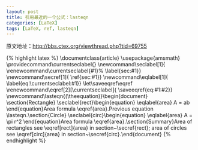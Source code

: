 ```yaml
---
layout: post
title: 引用最近的一个公式：lasteqn
categories: [LaTeX]
tags: [LaTeX, ref, lasteqn]
---
```


原文地址：<http://bbs.ctex.org/viewthread.php?tid=69755>

{% highlight latex %}
\documentclass{article}
\usepackage{amsmath}
\providecommand\currentseclabel{}
\newcommand\seclabel[1]{
  \renewcommand\currentseclabel{#1}%
  \label{sec:#1}}
\newcommand\secref[1]{
  \ref{sec:#1}}
\newcommand\eqlabel[1]{
  \label{eq:\currentseclabel:#1}}
\let\saveeqref\eqref
\renewcommand\eqref[2][\currentseclabel]{
  \saveeqref{eq:#1:#2}}
\newcommand\lasteqn{(\theequation)}\begin{document}
\section{Rectangle}
\seclabel{rect}\begin{equation}
\eqlabel{area}
A = ab
\end{equation}Area formula \eqref{area}.Previous equation \lasteqn.\section{Circle}
\seclabel{circ}\begin{equation}
\eqlabel{area}
A = \pi r^2
\end{equation}Area formula \eqref{area}.\section{Summary}Area of rectangles see \eqref[rect]{area} in section~\secref{rect};
area of circles see \eqref[circ]{area} in section~\secref{circ}.\end{document}
{% endhighlight %}